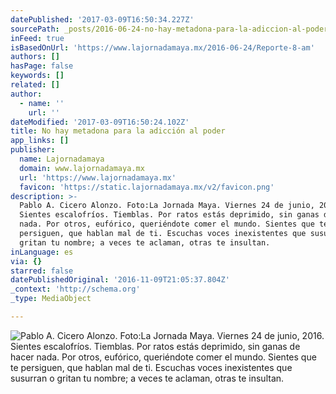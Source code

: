 ```yaml
---
datePublished: '2017-03-09T16:50:34.227Z'
sourcePath: _posts/2016-06-24-no-hay-metadona-para-la-adiccion-al-poder.md
inFeed: true
isBasedOnUrl: 'https://www.lajornadamaya.mx/2016-06-24/Reporte-8-am'
authors: []
hasPage: false
keywords: []
related: []
author:
  - name: ''
    url: ''
dateModified: '2017-03-09T16:50:24.102Z'
title: No hay metadona para la adicción al poder
app_links: []
publisher:
  name: Lajornadamaya
  domain: www.lajornadamaya.mx
  url: 'https://www.lajornadamaya.mx'
  favicon: 'https://static.lajornadamaya.mx/v2/favicon.png'
description: >-
  Pablo A. Cicero Alonzo. Foto:La Jornada Maya. Viernes 24 de junio, 2016.
  Sientes escalofríos. Tiemblas. Por ratos estás deprimido, sin ganas de hacer
  nada. Por otros, eufórico, queriéndote comer el mundo. Sientes que te
  persiguen, que hablan mal de ti. Escuchas voces inexistentes que susurran o
  gritan tu nombre; a veces te aclaman, otras te insultan.
inLanguage: es
via: {}
starred: false
datePublishedOriginal: '2016-11-09T21:05:37.804Z'
_context: 'http://schema.org'
_type: MediaObject

---
```

![Pablo A. Cicero Alonzo. Foto:La Jornada Maya. Viernes 24 de junio, 2016. Sientes escalofríos. Tiemblas. Por ratos estás deprimido, sin ganas de hacer nada. Por otros, eufórico, queriéndote comer el mundo. Sientes que te persiguen, que hablan mal de ti. Escuchas voces inexistentes que susurran o gritan tu nombre; a veces te aclaman, otras te insultan.](https://the-grid-user-content.s3-us-west-2.amazonaws.com/a5e5de34-7f61-4388-a3a3-62fd10918d08.png)